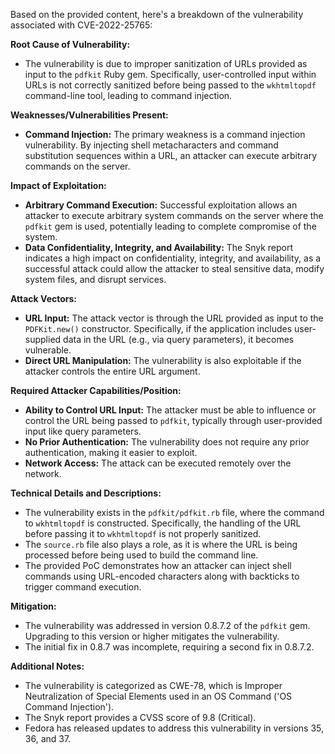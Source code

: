 Based on the provided content, here's a breakdown of the vulnerability associated with CVE-2022-25765:

**Root Cause of Vulnerability:**
- The vulnerability is due to improper sanitization of URLs provided as input to the `pdfkit` Ruby gem. Specifically, user-controlled input within URLs is not correctly sanitized before being passed to the `wkhtmltopdf` command-line tool, leading to command injection.

**Weaknesses/Vulnerabilities Present:**
- **Command Injection:** The primary weakness is a command injection vulnerability. By injecting shell metacharacters and command substitution sequences within a URL, an attacker can execute arbitrary commands on the server.

**Impact of Exploitation:**
- **Arbitrary Command Execution:** Successful exploitation allows an attacker to execute arbitrary system commands on the server where the `pdfkit` gem is used, potentially leading to complete compromise of the system.
- **Data Confidentiality, Integrity, and Availability:** The Snyk report indicates a high impact on confidentiality, integrity, and availability, as a successful attack could allow the attacker to steal sensitive data, modify system files, and disrupt services.

**Attack Vectors:**
- **URL Input:** The attack vector is through the URL provided as input to the `PDFKit.new()` constructor. Specifically, if the application includes user-supplied data in the URL (e.g., via query parameters), it becomes vulnerable.
- **Direct URL Manipulation:** The vulnerability is also exploitable if the attacker controls the entire URL argument.

**Required Attacker Capabilities/Position:**
- **Ability to Control URL Input:** The attacker must be able to influence or control the URL being passed to `pdfkit`, typically through user-provided input like query parameters.
- **No Prior Authentication:** The vulnerability does not require any prior authentication, making it easier to exploit.
- **Network Access:** The attack can be executed remotely over the network.

**Technical Details and Descriptions:**
- The vulnerability exists in the `pdfkit/pdfkit.rb` file, where the command to `wkhtmltopdf` is constructed. Specifically, the handling of the URL before passing it to `wkhtmltopdf` is not properly sanitized.
- The `source.rb` file also plays a role, as it is where the URL is being processed before being used to build the command line.
- The provided PoC demonstrates how an attacker can inject shell commands using URL-encoded characters along with backticks to trigger command execution.

**Mitigation:**
- The vulnerability was addressed in version 0.8.7.2 of the `pdfkit` gem. Upgrading to this version or higher mitigates the vulnerability.
- The initial fix in 0.8.7 was incomplete, requiring a second fix in 0.8.7.2.

**Additional Notes:**
- The vulnerability is categorized as CWE-78, which is Improper Neutralization of Special Elements used in an OS Command ('OS Command Injection').
- The Snyk report provides a CVSS score of 9.8 (Critical).
- Fedora has released updates to address this vulnerability in versions 35, 36, and 37.